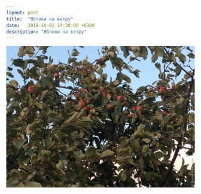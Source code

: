 ```yaml
---
layout: post
title:  "Яблоки на ветру"
date:   2018-10-02 14:38:00 +0300
description: "Яблоки на ветру"
---
```


<img src="/assets/images/2018/10/2018-09-29_17-44-17_IMG_1352_web.jpg" class="img-fluid mx-auto d-block" alt="Яблоки на ветру" />
